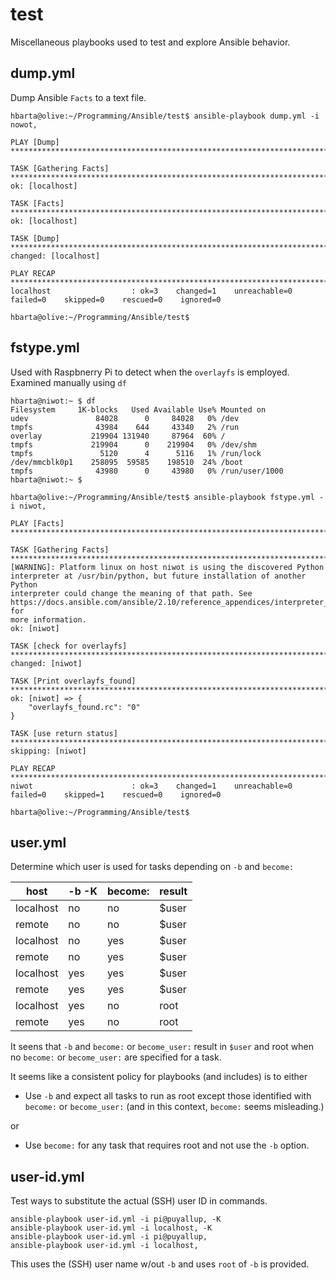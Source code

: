 # test

Miscellaneous playbooks used to test and explore Ansible behavior.

## dump.yml

Dump Ansible `Facts` to a text file.

```text
hbarta@olive:~/Programming/Ansible/test$ ansible-playbook dump.yml -i nowot, 

PLAY [Dump] ***************************************************************************************************************************************

TASK [Gathering Facts] ****************************************************************************************************************************
ok: [localhost]

TASK [Facts] **************************************************************************************************************************************
ok: [localhost]

TASK [Dump] ***************************************************************************************************************************************
changed: [localhost]

PLAY RECAP ****************************************************************************************************************************************
localhost                  : ok=3    changed=1    unreachable=0    failed=0    skipped=0    rescued=0    ignored=0   

hbarta@olive:~/Programming/Ansible/test$
```

## fstype.yml

Used with Raspbnerry Pi to detect when the `overlayfs` is employed. Examined manually using `df`

```text
hbarta@niwot:~ $ df
Filesystem     1K-blocks   Used Available Use% Mounted on
udev               84028      0     84028   0% /dev
tmpfs              43984    644     43340   2% /run
overlay           219904 131940     87964  60% /
tmpfs             219904      0    219904   0% /dev/shm
tmpfs               5120      4      5116   1% /run/lock
/dev/mmcblk0p1    258095  59585    198510  24% /boot
tmpfs              43980      0     43980   0% /run/user/1000
hbarta@niwot:~ $ 
```

```text
hbarta@olive:~/Programming/Ansible/test$ ansible-playbook fstype.yml -i niwot, 

PLAY [Facts] **************************************************************************************************************************************

TASK [Gathering Facts] ****************************************************************************************************************************
[WARNING]: Platform linux on host niwot is using the discovered Python interpreter at /usr/bin/python, but future installation of another Python
interpreter could change the meaning of that path. See https://docs.ansible.com/ansible/2.10/reference_appendices/interpreter_discovery.html for
more information.
ok: [niwot]

TASK [check for overlayfs] ************************************************************************************************************************
changed: [niwot]

TASK [Print overlayfs_found] **********************************************************************************************************************
ok: [niwot] => {
    "overlayfs_found.rc": "0"
}

TASK [use return status] **************************************************************************************************************************
skipping: [niwot]

PLAY RECAP ****************************************************************************************************************************************
niwot                      : ok=3    changed=1    unreachable=0    failed=0    skipped=1    rescued=0    ignored=0   

hbarta@olive:~/Programming/Ansible/test$ 
```

## user.yml

Determine which user is used for tasks depending on `-b` and `become:`

|host|-b -K|become:|result|
|---|---|---|---|
|localhost|no|no|$user|
|remote|no|no|$user|
|localhost|no|yes|$user|
|remote|no|yes|$user|
|localhost|yes|yes|$user|
|remote|yes|yes|$user|
|localhost|yes|no|root|
|remote|yes|no|root|

It seens that `-b` and `become:` or `become_user:` result in `$user` and root when no `become:` or `become_user:` are specified for a task.

It seems like a consistent policy for playbooks (and includes) is to either 

* Use `-b` and expect all tasks to run as root except those identified with `become:` or `become_user:` (and in this context, `become:` seems misleading.)

or

* Use `become:` for any task that requires root and not use the `-b` option.

## user-id.yml

Test ways to substitute the actual (SSH) user ID in commands.

```text
ansible-playbook user-id.yml -i pi@puyallup, -K
ansible-playbook user-id.yml -i localhost, -K
ansible-playbook user-id.yml -i pi@puyallup,
ansible-playbook user-id.yml -i localhost,
```

This uses the (SSH) user name w/out `-b` and uses `root` of `-b` is provided.
